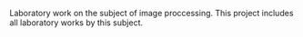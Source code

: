 Laboratory work on the subject of image proccessing. This project includes all laboratory works by this subject.  
